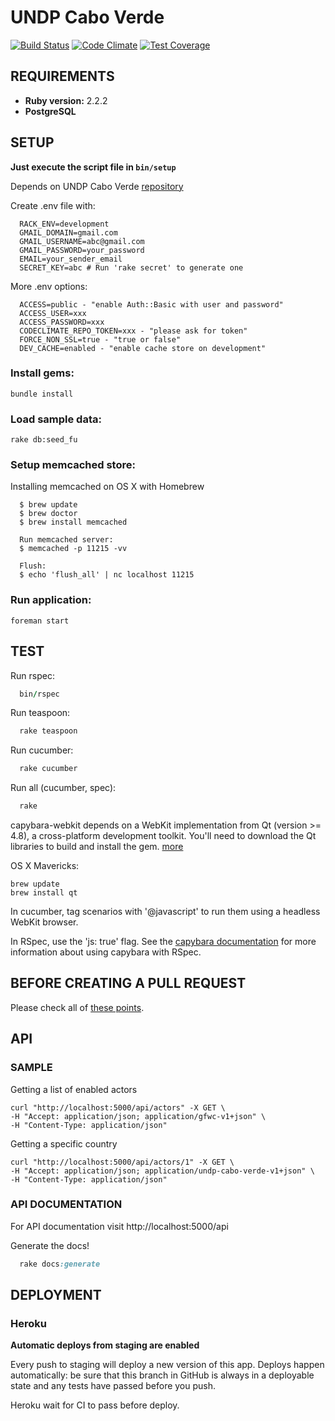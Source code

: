 # UNDP Cabo Verde #

[![Build Status](https://travis-ci.org/Vizzuality/undp_cabo_verde.svg?branch=develop)](https://travis-ci.org/Vizzuality/undp_cabo_verde) [![Code Climate](https://codeclimate.com/github/Vizzuality/undp_cabo_verde/badges/gpa.svg)](https://codeclimate.com/github/Vizzuality/undp_cabo_verde) [![Test Coverage](https://codeclimate.com/github/Vizzuality/undp_cabo_verde/badges/coverage.svg)](https://codeclimate.com/github/Vizzuality/undp_cabo_verde/coverage)

## REQUIREMENTS ##

  - **Ruby version:** 2.2.2
  - **PostgreSQL**

## SETUP ##

**Just execute the script file in `bin/setup`**

  Depends on UNDP Cabo Verde [repository](https://github.com/Vizzuality/undp_cabo_verde)

  Create .env file with:

```
  RACK_ENV=development
  GMAIL_DOMAIN=gmail.com
  GMAIL_USERNAME=abc@gmail.com
  GMAIL_PASSWORD=your_password
  EMAIL=your_sender_email
  SECRET_KEY=abc # Run 'rake secret' to generate one
```

  More .env options:

```
  ACCESS=public - "enable Auth::Basic with user and password"
  ACCESS_USER=xxx
  ACCESS_PASSWORD=xxx
  CODECLIMATE_REPO_TOKEN=xxx - "please ask for token"
  FORCE_NON_SSL=true - "true or false"
  DEV_CACHE=enabled - "enable cache store on development"
```

### Install gems: ###

    bundle install

### Load sample data: ###

    rake db:seed_fu

### Setup memcached store: ###

  Installing memcached on OS X with Homebrew

```
  $ brew update
  $ brew doctor
  $ brew install memcached

  Run memcached server:
  $ memcached -p 11215 -vv

  Flush:
  $ echo 'flush_all' | nc localhost 11215
```

### Run application: ###

    foreman start

## TEST ##

  Run rspec:

```ruby
  bin/rspec
```
  Run teaspoon:

```ruby
  rake teaspoon
```
  Run cucumber:

```ruby
  rake cucumber
```
  Run all (cucumber, spec):

```ruby
  rake
```

capybara-webkit depends on a WebKit implementation from Qt (version >= 4.8), a cross-platform development toolkit. You'll need to download the Qt libraries to build and install the gem. [more](https://github.com/thoughtbot/capybara-webkit/wiki/Installing-Qt-and-compiling-capybara-webkit)

OS X Mavericks:

    brew update
    brew install qt

In cucumber, tag scenarios with '@javascript' to run them using a headless WebKit browser.

In RSpec, use the 'js: true' flag. See the [capybara documentation](http://rubydoc.info/gems/capybara#Using_Capybara_with_RSpec) for more information about using capybara with RSpec.

## BEFORE CREATING A PULL REQUEST

Please check all of [these points](https://github.com/Vizzuality/undp_cabo_verde/blob/master/CONTRIBUTING.md).

## API ##

### SAMPLE ###

  Getting a list of enabled actors

    curl "http://localhost:5000/api/actors" -X GET \
    -H "Accept: application/json; application/gfwc-v1+json" \
    -H "Content-Type: application/json"

  Getting a specific country

    curl "http://localhost:5000/api/actors/1" -X GET \
    -H "Accept: application/json; application/undp-cabo-verde-v1+json" \
    -H "Content-Type: application/json"

### API DOCUMENTATION ###

   For API documentation visit http://localhost:5000/api

   Generate the docs!

```ruby
  rake docs:generate
```

## DEPLOYMENT ##

### Heroku ###

**Automatic deploys from  staging are enabled**

Every push to staging will deploy a new version of this app. Deploys happen automatically: be sure that this branch in GitHub is always in a deployable state and any tests have passed before you push.

Heroku wait for CI to pass before deploy.
